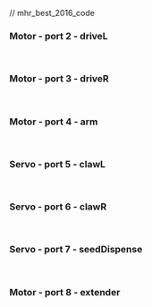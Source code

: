 // mhr_best_2016_code
<h3>Motor - port 2 - driveL</h3>
&nbsp;
<h3>Motor - port 3 - driveR</h3>
&nbsp;
<h3>Motor - port 4 - arm</h3>
&nbsp;
<h3>Servo - port 5 - clawL</h3>
&nbsp;
<h3>Servo - port 6 - clawR</h3>
&nbsp;
<h3>Servo - port 7 - seedDispense</h3>
&nbsp;
<h3>Motor - port 8 - extender</h3>
&nbsp;
</div>
